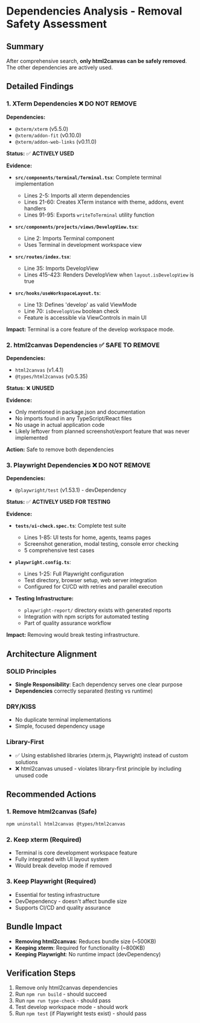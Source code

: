 # Dependencies Analysis - Removal Safety Assessment

## Summary
After comprehensive search, **only html2canvas can be safely removed**. The other dependencies are actively used.

## Detailed Findings

### 1. XTerm Dependencies ❌ **DO NOT REMOVE**

**Dependencies:**
- `@xterm/xterm` (v5.5.0)
- `@xterm/addon-fit` (v0.10.0)  
- `@xterm/addon-web-links` (v0.11.0)

**Status:** ✅ **ACTIVELY USED**

**Evidence:**
- **`src/components/terminal/Terminal.tsx`**: Complete terminal implementation
  - Lines 2-5: Imports all xterm dependencies
  - Lines 21-60: Creates XTerm instance with theme, addons, event handlers
  - Lines 91-95: Exports `writeToTerminal` utility function

- **`src/components/projects/views/DevelopView.tsx`**: 
  - Line 2: Imports Terminal component
  - Uses Terminal in development workspace view

- **`src/routes/index.tsx`**:
  - Line 35: Imports DevelopView  
  - Lines 415-423: Renders DevelopView when `layout.isDevelopView` is true

- **`src/hooks/useWorkspaceLayout.ts`**:
  - Line 13: Defines 'develop' as valid ViewMode
  - Line 70: `isDevelopView` boolean check
  - Feature is accessible via ViewControls in main UI

**Impact:** Terminal is a core feature of the develop workspace mode.

### 2. html2canvas Dependencies ✅ **SAFE TO REMOVE**

**Dependencies:**
- `html2canvas` (v1.4.1)
- `@types/html2canvas` (v0.5.35)

**Status:** ❌ **UNUSED** 

**Evidence:**
- Only mentioned in package.json and documentation
- No imports found in any TypeScript/React files
- No usage in actual application code
- Likely leftover from planned screenshot/export feature that was never implemented

**Action:** Safe to remove both dependencies

### 3. Playwright Dependencies ❌ **DO NOT REMOVE** 

**Dependencies:**
- `@playwright/test` (v1.53.1) - devDependency

**Status:** ✅ **ACTIVELY USED FOR TESTING**

**Evidence:**
- **`tests/ui-check.spec.ts`**: Complete test suite
  - Lines 1-85: UI tests for home, agents, teams pages
  - Screenshot generation, modal testing, console error checking
  - 5 comprehensive test cases

- **`playwright.config.ts`**: 
  - Lines 1-25: Full Playwright configuration
  - Test directory, browser setup, web server integration
  - Configured for CI/CD with retries and parallel execution

- **Testing Infrastructure:**
  - `playwright-report/` directory exists with generated reports
  - Integration with npm scripts for automated testing
  - Part of quality assurance workflow

**Impact:** Removing would break testing infrastructure.

## Architecture Alignment

### SOLID Principles
- **Single Responsibility**: Each dependency serves one clear purpose
- **Dependencies** correctly separated (testing vs runtime)

### DRY/KISS
- No duplicate terminal implementations
- Simple, focused dependency usage

### Library-First
- ✅ Using established libraries (xterm.js, Playwright) instead of custom solutions
- ❌ html2canvas unused - violates library-first principle by including unused code

## Recommended Actions

### 1. Remove html2canvas (Safe)
```bash
npm uninstall html2canvas @types/html2canvas
```

### 2. Keep xterm (Required)
- Terminal is core development workspace feature
- Fully integrated with UI layout system
- Would break develop mode if removed

### 3. Keep Playwright (Required) 
- Essential for testing infrastructure
- DevDependency - doesn't affect bundle size
- Supports CI/CD and quality assurance

## Bundle Impact
- **Removing html2canvas**: Reduces bundle size (~500KB)
- **Keeping xterm**: Required for functionality (~800KB)
- **Keeping Playwright**: No runtime impact (devDependency)

## Verification Steps
1. Remove only html2canvas dependencies
2. Run `npm run build` - should succeed
3. Run `npm run type-check` - should pass
4. Test develop workspace mode - should work
5. Run `npm test` (if Playwright tests exist) - should pass